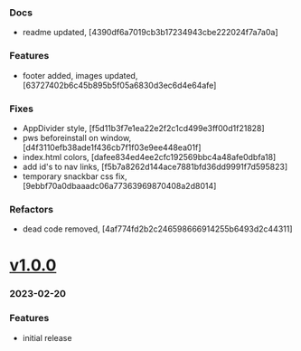 ### Docs
+ readme updated, [4390df6a7019cb3b17234943cbe222024f7a7a0a]

### Features
+ footer added, images updated, [63727402b6c45b895b5f05a6830d3ec6d4e64afe]

### Fixes
+ AppDivider style, [f5d11b3f7e1ea22e2f2c1cd499e3ff00d1f21828]
+ pws beforeinstall on window, [d4f3110efb38ade1f436cb7f1f03e9ee448ea01f]
+ index.html colors, [dafee834ed4ee2cfc192569bbc4a48afe0dbfa18]
+ add id's to nav links, [f5b7a8262d144ace7881bfd36dd9991f7d595823]
+ temporary snackbar css fix, [9ebbf70a0dbaaadc06a77363969870408a2d8014]

### Refactors
+ dead code removed, [4af774fd2b2c246598666914255b6493d2c44311]


# <a href='https://github.com/mrjackwills/mrjackwills_vue/releases/tag/v1.0.0'>v1.0.0</a>
### 2023-02-20

### Features
+ initial release
